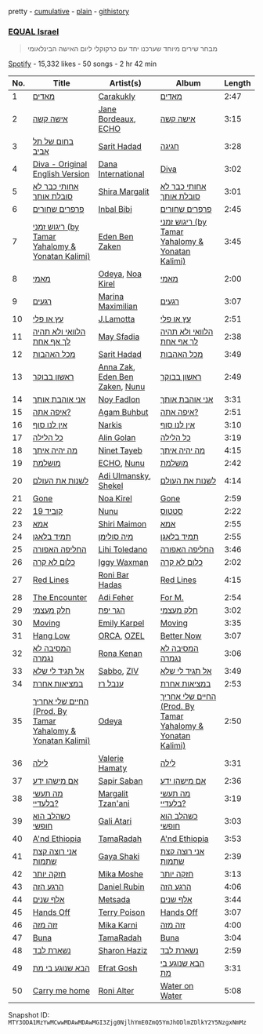pretty - [cumulative](/playlists/cumulative/37i9dQZF1DWVbXsIvZBlOB.md) - [plain](/playlists/plain/37i9dQZF1DWVbXsIvZBlOB) - [githistory](https://github.githistory.xyz/mackorone/spotify-playlist-archive/blob/main/playlists/plain/37i9dQZF1DWVbXsIvZBlOB)

### [EQUAL Israel](https://open.spotify.com/playlist/37i9dQZF1DWVbXsIvZBlOB)

> מבחר שירים מיוחד שערכנו יחד עם כרקוקלי ליום האישה הבינלאומי

[Spotify](https://open.spotify.com/user/spotify) - 15,332 likes - 50 songs - 2 hr 42 min

| No. | Title | Artist(s) | Album | Length |
|---|---|---|---|---|
| 1 | [מאדים](https://open.spotify.com/track/17xjt6c1BpRM8OHmMFV7xQ) | [Carakukly](https://open.spotify.com/artist/7hEYcTJuBYjhekQukXWBWu) | [מאדים](https://open.spotify.com/album/29xmwGmAa2OCDPg8yhWKd5) | 2:47 |
| 2 | [אישה קשה](https://open.spotify.com/track/0riTg4W5chUXwJJq7W8DSE) | [Jane Bordeaux](https://open.spotify.com/artist/2a76fsDcTl6A43zwaFNPr4), [ECHO](https://open.spotify.com/artist/5Ezb2z7gSLMpXaG0oyacpW) | [אישה קשה](https://open.spotify.com/album/14YiiAuDaEBbP5WaMNb7JO) | 3:15 |
| 3 | [בחום של תל אביב](https://open.spotify.com/track/6hWXe5KsRygkMO5MOvk7W4) | [Sarit Hadad](https://open.spotify.com/artist/39jFFncu6W0phhYK16Dp9g) | [חגיגה](https://open.spotify.com/album/5IVtC2TqdD3mP7EQ1KCNRp) | 3:28 |
| 4 | [Diva \- Original English Version](https://open.spotify.com/track/3smiQSui5Qg811abaWXh10) | [Dana International](https://open.spotify.com/artist/03IVYRlAC972SOHPb86Usr) | [Diva](https://open.spotify.com/album/70YvgB6eePlwbkv4ZrQGWN) | 3:02 |
| 5 | [אחותי כבר לא סובלת אותך](https://open.spotify.com/track/6clAq1cGO4PYimAmzelTmL) | [Shira Margalit](https://open.spotify.com/artist/3fuBh15tUjQVjzVZ3u73rz) | [אחותי כבר לא סובלת אותך](https://open.spotify.com/album/50V1UPWQyk6uGVdIm8WgC5) | 3:01 |
| 6 | [פרפרים שחורים](https://open.spotify.com/track/0jVXkBHNflfBZLSul58xbx) | [Inbal Bibi](https://open.spotify.com/artist/3ycYrLmJipiOEbtNdpfvhc) | [פרפרים שחורים](https://open.spotify.com/album/2KURC1NX5TdTccS2G6glpG) | 2:45 |
| 7 | [ריגוש זמני \(by Tamar Yahalomy & Yonatan Kalimi\)](https://open.spotify.com/track/7j0U0ll8Q31b4sF9uSrTEo) | [Eden Ben Zaken](https://open.spotify.com/artist/2eUKkTNZsIuZzV95DM0cbt) | [ריגוש זמני \(by Tamar Yahalomy & Yonatan Kalimi\)](https://open.spotify.com/album/2Ln37EX208rxYh4eVmTxJS) | 3:45 |
| 8 | [מאמי](https://open.spotify.com/track/0iTSkLz9biPGVXqTSrkkNd) | [Odeya](https://open.spotify.com/artist/28jEBK1RysfSUBHFofFflA), [Noa Kirel](https://open.spotify.com/artist/1wak0ZG1LUrZPYx8RDTQoD) | [מאמי](https://open.spotify.com/album/75PctryEK8QcxFQyEF37bc) | 2:00 |
| 9 | [רגעים](https://open.spotify.com/track/3sdQMiCQq6fQzKOULtiav3) | [Marina Maximilian](https://open.spotify.com/artist/4ejLVLFQUlsBRYVMcfpzNp) | [רגעים](https://open.spotify.com/album/7EVVtdoYTjekYFqlGPeO7E) | 3:07 |
| 10 | [עץ או פלי](https://open.spotify.com/track/3yaRKYX25U4bltbiHZpmDP) | [J.Lamotta](https://open.spotify.com/artist/76O0DRobXGao078KT0xci8) | [עץ או פלי](https://open.spotify.com/album/4JwCYky8dmmWibk0Fw5RFp) | 2:51 |
| 11 | [הלוואי ולא תהיה לך אף אחת](https://open.spotify.com/track/3468a6o1yV2eyfHfrGyvfu) | [May Sfadia](https://open.spotify.com/artist/4Bl08QHOgjjt8Hcg53iq0j) | [הלוואי ולא תהיה לך אף אחת](https://open.spotify.com/album/5oAs4fisnloqd5Us8yGtJA) | 2:38 |
| 12 | [מכל האהבות](https://open.spotify.com/track/50jUErjdFJobwhgKluEnvR) | [Sarit Hadad](https://open.spotify.com/artist/39jFFncu6W0phhYK16Dp9g) | [מכל האהבות](https://open.spotify.com/album/4rfAe0BAEYBKJib6QhBMYE) | 3:49 |
| 13 | [ראשון בבוקר](https://open.spotify.com/track/3xtK7rFrJvL5hrBu4vFgf7) | [Anna Zak](https://open.spotify.com/artist/3lVXtKsFTJM8ecY8gqdoCo), [Eden Ben Zaken](https://open.spotify.com/artist/2eUKkTNZsIuZzV95DM0cbt), [Nunu](https://open.spotify.com/artist/0wJDdyoTfE5SuqPNFvi2lG) | [ראשון בבוקר](https://open.spotify.com/album/4yXN6hkRfpYm4AshupuLn4) | 2:49 |
| 14 | [אני אוהבת אותך](https://open.spotify.com/track/6AehJ8DWXFjsjFwafHZkib) | [Noy Fadlon](https://open.spotify.com/artist/4VFtBffxanXW7fbw1xH7at) | [אני אוהבת אותך](https://open.spotify.com/album/1zyLWuRMgETsNbySD8pzDS) | 3:31 |
| 15 | [איפה אתה?](https://open.spotify.com/track/1EA8nSZ2nT9Lu9ZqwTwVW7) | [Agam Buhbut](https://open.spotify.com/artist/3JPKPnzWJGjccn8SnjwA5i) | [איפה אתה?](https://open.spotify.com/album/68LfK2qQQd7fLZzNFJT0kN) | 2:51 |
| 16 | [אין לנו סוף](https://open.spotify.com/track/2eS1TH7IsLKMuG29fejmp4) | [Narkis](https://open.spotify.com/artist/0z60F8toAJCUuhnUdbtFD6) | [אין לנו סוף](https://open.spotify.com/album/4VhPNYhoWuTWcQ9BA40ZQV) | 3:10 |
| 17 | [כל הלילה](https://open.spotify.com/track/0NZdzFYlNLraTjQsMwhlIe) | [Alin Golan](https://open.spotify.com/artist/0e2paefwT1ZqF2uvVq8Ldv) | [כל הלילה](https://open.spotify.com/album/4yUfrpxUlzPGMcbXGapg6D) | 3:19 |
| 18 | [מה יהיה איתך](https://open.spotify.com/track/0wyjFdOiQF7neJlQu2ij9O) | [Ninet Tayeb](https://open.spotify.com/artist/4oEhVAb4wkpqQbOqVMroI4) | [מה יהיה איתך](https://open.spotify.com/album/0rvFZpnMSm4tsMcUILBHwN) | 4:15 |
| 19 | [מושלמת](https://open.spotify.com/track/0jxvn0Efq7d65OGQAV8N7s) | [ECHO](https://open.spotify.com/artist/5Ezb2z7gSLMpXaG0oyacpW), [Nunu](https://open.spotify.com/artist/0wJDdyoTfE5SuqPNFvi2lG) | [מושלמת](https://open.spotify.com/album/0tbdja4mA0ZVsmxyqvRsap) | 2:42 |
| 20 | [לשנות את העולם](https://open.spotify.com/track/4HQc1EAtWVk2ACZKj8YZgy) | [Adi Ulmansky](https://open.spotify.com/artist/3USGrdyXkg1eLoWJ7KhrhJ), [Shekel](https://open.spotify.com/artist/4XRymSxqMfKCkA6njs39lM) | [לשנות את העולם](https://open.spotify.com/album/6QssMchL1dLUouZ2HSK8kO) | 4:14 |
| 21 | [Gone](https://open.spotify.com/track/307xzW2nYqkHpnQpt6JM1T) | [Noa Kirel](https://open.spotify.com/artist/1wak0ZG1LUrZPYx8RDTQoD) | [Gone](https://open.spotify.com/album/05hHYbkCCQ4AUKCbja744B) | 2:59 |
| 22 | [קוביד 19](https://open.spotify.com/track/7dEtCKY2MthcyP0U6aiMCW) | [Nunu](https://open.spotify.com/artist/0wJDdyoTfE5SuqPNFvi2lG) | [סטטוס](https://open.spotify.com/album/25NrLi2xwYYO8WniTmdKL6) | 2:22 |
| 23 | [אמא](https://open.spotify.com/track/3wYF5MudhMnKi7ewkE9JJJ) | [Shiri Maimon](https://open.spotify.com/artist/3giniJpo19Md4V5Plataq2) | [אמא](https://open.spotify.com/album/4ZuC2HCyhejMClAavzLX3o) | 2:55 |
| 24 | [תמיד בלאגן](https://open.spotify.com/track/286lPLYHPdOxxyku1mYwfX) | [מיה סולימן](https://open.spotify.com/artist/12ft1cfLUNXc6gfM1JzaKR) | [תמיד בלאגן](https://open.spotify.com/album/1btMewQXEsROVHR6gSoidL) | 2:55 |
| 25 | [החליפה האפורה](https://open.spotify.com/track/7xuJe7GeVrVvDxRGze1u9M) | [Lihi Toledano](https://open.spotify.com/artist/1zFuOvKD7y6cnjH5RJ0Prx) | [החליפה האפורה](https://open.spotify.com/album/5NEOnDpvFgoyFgVBJVFXvI) | 3:46 |
| 26 | [כלום לא קרה](https://open.spotify.com/track/2f4gjt5FMykDEqMVaOBq9h) | [Iggy Waxman](https://open.spotify.com/artist/2tkkTH2ypDbb40swErU2w6) | [כלום לא קרה](https://open.spotify.com/album/1DRSxDtihUnSTeH2xWn34D) | 2:02 |
| 27 | [Red Lines](https://open.spotify.com/track/6KQy9nQIl5jkgElKSBp5c1) | [Roni Bar Hadas](https://open.spotify.com/artist/5OZeMBvHIGYKnOg3WfBQ44) | [Red Lines](https://open.spotify.com/album/3iN07fX57Q2viUc50j6wvM) | 4:15 |
| 28 | [The Encounter](https://open.spotify.com/track/4Vb6G5GcxMaraNUyEymQyW) | [Adi Feher](https://open.spotify.com/artist/5aBJJGTiNWhFC6qCDidwyF) | [For M.](https://open.spotify.com/album/3acsY0Nwb0ZZUGgQhvaVMq) | 2:54 |
| 29 | [חלק מעצמי](https://open.spotify.com/track/4GraasFTiB9Cp6FfuapkNg) | [הגר יפת](https://open.spotify.com/artist/0yuzd9F7msg9MS8MTzQOmy) | [חלק מעצמי](https://open.spotify.com/album/0H3KnEzzkEndaigHKv40i5) | 3:02 |
| 30 | [Moving](https://open.spotify.com/track/3Iyrbc2D7t0JSIrsgDMo9G) | [Emily Karpel](https://open.spotify.com/artist/7ytcg5LcEvPWBGwbZ1Rhtj) | [Moving](https://open.spotify.com/album/71r3rcjimNXtdfKZoRl7Gg) | 3:35 |
| 31 | [Hang Low](https://open.spotify.com/track/4g2fgGyuDzDTMGswB25hWQ) | [ORCA](https://open.spotify.com/artist/4zX19Kr8d8QfTn07OBVEAu), [OZEL](https://open.spotify.com/artist/7rnFtYcUMZEtcWQaQeBCVl) | [Better Now](https://open.spotify.com/album/0SekRdnjFkamVpxFz04uEV) | 3:07 |
| 32 | [המסיבה לא נגמרה](https://open.spotify.com/track/61CWsw4LnfMTR4MoXiZKlU) | [Rona Kenan](https://open.spotify.com/artist/5Rpubz1id17VKCrm0mBW1h) | [המסיבה לא נגמרה](https://open.spotify.com/album/1OEasnq0LGYPZRtkBXYwQc) | 3:06 |
| 33 | [אל תגיד לי שלא](https://open.spotify.com/track/49X32jbEaRdrx74a1I0jHw) | [Sabbo](https://open.spotify.com/artist/1Le4RKC0GO8sD4cRxmqlgp), [ZIV](https://open.spotify.com/artist/05Oc7LzqtxHyG3ywMwDAIy) | [אל תגיד לי שלא](https://open.spotify.com/album/1xHjjToFEJk7Zv2gKFifU2) | 3:49 |
| 34 | [במציאות אחרת](https://open.spotify.com/track/29ptgDCRhesqi8HothlQc2) | [ענבל רז](https://open.spotify.com/artist/31h1Tt25QjurO3YixXtJ5Y) | [במציאות אחרת](https://open.spotify.com/album/2LzxRyPFyZeTGRbKRVMgFy) | 2:53 |
| 35 | [החיים שלי אחריך \(‏Prod\. By Tamar Yahalomy & Yonatan Kalimi\)](https://open.spotify.com/track/0urIdTVIjmPX5i9dsIusQj) | [Odeya](https://open.spotify.com/artist/28jEBK1RysfSUBHFofFflA) | [החיים שלי אחריך \(‏Prod\. By Tamar Yahalomy & Yonatan Kalimi\)](https://open.spotify.com/album/7kcDQOhUa1aPr9A7bRlg14) | 2:50 |
| 36 | [לילה](https://open.spotify.com/track/5Qf4b60SY158CFsXJLlyXl) | [Valerie Hamaty](https://open.spotify.com/artist/6BY5HhFibJ6LXJ1vVAByLw) | [לילה](https://open.spotify.com/album/1ueHYQTNGJBpFnqMKxqArL) | 3:31 |
| 37 | [אם מישהו ידע](https://open.spotify.com/track/4AAh2IUAoydGtsrmXV1BA0) | [Sapir Saban](https://open.spotify.com/artist/5Aw431uxuPIJWiPuiEpIWr) | [אם מישהו ידע](https://open.spotify.com/album/1cTBQ1heTAZSpQknL4po0J) | 2:36 |
| 38 | [מה תעשי בלעדיי?](https://open.spotify.com/track/0wI7bezsgafxJaJFyvs4N0) | [Margalit Tzan'ani](https://open.spotify.com/artist/2l6M7GaS9x3rZOX6nDX3CM) | [מה תעשי בלעדיי?](https://open.spotify.com/album/1VUMmjoEWN1gZhvv6Ad8G9) | 3:19 |
| 39 | [כשהלב הוא חופשי](https://open.spotify.com/track/4qvwvEJoeozR6aGO2Fo4MP) | [Gali Atari](https://open.spotify.com/artist/4og9lYRD6weUueMRu8lbP4) | [כשהלב הוא חופשי](https://open.spotify.com/album/6zQ4LP6XQbwQzZF5XOG8CG) | 3:03 |
| 40 | [A'nd Ethiopia](https://open.spotify.com/track/0uFzp8dXGF6Eb7HMsg8ITU) | [TamaRadah](https://open.spotify.com/artist/2TQKpzejGpHKF3gqKAPdt0) | [A'nd Ethiopia](https://open.spotify.com/album/4YUCmE7HKRwULplZAKQYIr) | 3:53 |
| 41 | [אני רוצה קצת שתמות](https://open.spotify.com/track/6qq949cEFVrEbKuYFDRIbb) | [Gaya Shaki](https://open.spotify.com/artist/4CMezkD0gxsstpISAYphBl) | [אני רוצה קצת שתמות](https://open.spotify.com/album/5AFncCD1w7lzJHzSQeQVPx) | 2:39 |
| 42 | [חזקה יותר](https://open.spotify.com/track/0Ceh8etqp3j2DM17X1ExBY) | [Mika Moshe](https://open.spotify.com/artist/2TbLxamjJeEArYTdwdpvC6) | [חזקה יותר](https://open.spotify.com/album/60pcAHs63pg8GH5YuOYLTW) | 3:13 |
| 43 | [הרגע הזה](https://open.spotify.com/track/7ijNPOU3Jvc21qAy8lpE7Z) | [Daniel Rubin](https://open.spotify.com/artist/077agqIDRCxkgjNgA0v1pB) | [הרגע הזה](https://open.spotify.com/album/5OVdkLDtvS2gdhcVHGviB7) | 4:06 |
| 44 | [אלף שנים](https://open.spotify.com/track/0pP4E5AtqJwWrfm7ZxrTtu) | [Metsada](https://open.spotify.com/artist/5xtNnC30AU9vdyK5fziZS0) | [אלף שנים](https://open.spotify.com/album/4LL03NEbbyCnfwLOi2pPSb) | 3:44 |
| 45 | [Hands Off](https://open.spotify.com/track/1ss4p110SN4kd26iAdDETy) | [Terry Poison](https://open.spotify.com/artist/6VyVdEOmZsAQaWOa2kw3Xc) | [Hands Off](https://open.spotify.com/album/3Q6ECKkcVp68KK7haQv9ac) | 3:07 |
| 46 | [זזה מזה](https://open.spotify.com/track/0tzwyBD53mBQca1QSEhtLZ) | [Mika Karni](https://open.spotify.com/artist/67trMXLIr07HCRo7bBJn08) | [זזה מזה](https://open.spotify.com/album/6gjvCLkUl9RDcwjNtUWr8t) | 4:00 |
| 47 | [Buna](https://open.spotify.com/track/54ErghniqmE0FbaWWI8nCD) | [TamaRadah](https://open.spotify.com/artist/2TQKpzejGpHKF3gqKAPdt0) | [Buna](https://open.spotify.com/album/4uthgvWJkSLC3nKjI8uPdK) | 3:04 |
| 48 | [נשארת לבד](https://open.spotify.com/track/3NbVu9eIZRNSfY7tI4gguf) | [Sharon Haziz](https://open.spotify.com/artist/0HWaHdiaEVDY3ANOSPzJHb) | [נשארת לבד](https://open.spotify.com/album/5HQFsXuPCS8zxXS8rBDOF1) | 2:59 |
| 49 | [הבא שנוגע בי מת](https://open.spotify.com/track/1i4kcAV0Sbs9wJPmD8GPAD) | [Efrat Gosh](https://open.spotify.com/artist/31rjcnxNmi1OZHp6Ld7LLA) | [הבא שנוגע בי מת](https://open.spotify.com/album/7DUxPFr2TgIYc5jdLGBAWS) | 3:31 |
| 50 | [Carry me home](https://open.spotify.com/track/3qbz1mAfj4tEygh3KAtuog) | [Roni Alter](https://open.spotify.com/artist/2QZYh3YAFWqpJHf01j0DbN) | [Water on Water](https://open.spotify.com/album/4ODnE9lIwYG32OtBiokX8P) | 5:08 |

Snapshot ID: `MTY3ODA1MzYwMCwwMDAwMDAwMGI3Zjg0NjlhYmE0ZmQ5YmJhODlmZDlkY2Y5NzgxNmMz`
